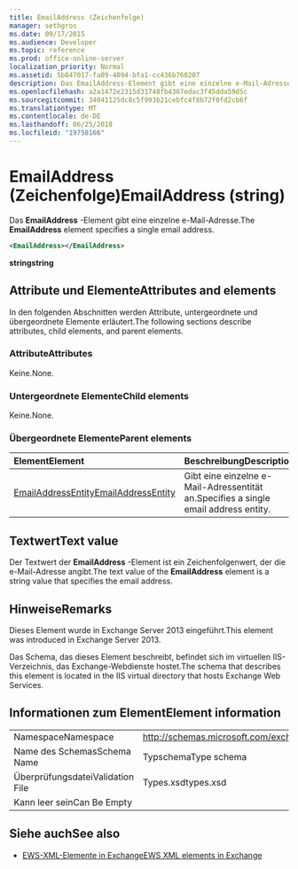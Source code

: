 ```yaml
---
title: EmailAddress (Zeichenfolge)
manager: sethgros
ms.date: 09/17/2015
ms.audience: Developer
ms.topic: reference
ms.prod: office-online-server
localization_priority: Normal
ms.assetid: 5b847017-fa89-4094-bfa1-cc436b760207
description: Das EmailAddress-Element gibt eine einzelne e-Mail-Adresse.
ms.openlocfilehash: a2a1472e2315d31748fb4367edac3f45dda59d5c
ms.sourcegitcommit: 34041125dc8c5f993b21cebfc4f8b72f0fd2cb6f
ms.translationtype: MT
ms.contentlocale: de-DE
ms.lasthandoff: 06/25/2018
ms.locfileid: "19758166"
---
```

# <a name="emailaddress-string"></a><span data-ttu-id="c3192-103">EmailAddress (Zeichenfolge)</span><span class="sxs-lookup"><span data-stu-id="c3192-103">EmailAddress (string)</span></span>

<span data-ttu-id="c3192-104">Das **EmailAddress** -Element gibt eine einzelne e-Mail-Adresse.</span><span class="sxs-lookup"><span data-stu-id="c3192-104">The **EmailAddress** element specifies a single email address.</span></span> 
  
```XML
<EmailAddress></EmailAddress>
```

 <span data-ttu-id="c3192-105">**string**</span><span class="sxs-lookup"><span data-stu-id="c3192-105">**string**</span></span>
## <a name="attributes-and-elements"></a><span data-ttu-id="c3192-106">Attribute und Elemente</span><span class="sxs-lookup"><span data-stu-id="c3192-106">Attributes and elements</span></span>

<span data-ttu-id="c3192-107">In den folgenden Abschnitten werden Attribute, untergeordnete und übergeordnete Elemente erläutert.</span><span class="sxs-lookup"><span data-stu-id="c3192-107">The following sections describe attributes, child elements, and parent elements.</span></span>
  
### <a name="attributes"></a><span data-ttu-id="c3192-108">Attribute</span><span class="sxs-lookup"><span data-stu-id="c3192-108">Attributes</span></span>

<span data-ttu-id="c3192-109">Keine.</span><span class="sxs-lookup"><span data-stu-id="c3192-109">None.</span></span>
  
### <a name="child-elements"></a><span data-ttu-id="c3192-110">Untergeordnete Elemente</span><span class="sxs-lookup"><span data-stu-id="c3192-110">Child elements</span></span>

<span data-ttu-id="c3192-111">Keine.</span><span class="sxs-lookup"><span data-stu-id="c3192-111">None.</span></span>
  
### <a name="parent-elements"></a><span data-ttu-id="c3192-112">Übergeordnete Elemente</span><span class="sxs-lookup"><span data-stu-id="c3192-112">Parent elements</span></span>

|<span data-ttu-id="c3192-113">**Element**</span><span class="sxs-lookup"><span data-stu-id="c3192-113">**Element**</span></span>|<span data-ttu-id="c3192-114">**Beschreibung**</span><span class="sxs-lookup"><span data-stu-id="c3192-114">**Description**</span></span>|
|:-----|:-----|
|[<span data-ttu-id="c3192-115">EmailAddressEntity</span><span class="sxs-lookup"><span data-stu-id="c3192-115">EmailAddressEntity</span></span>](emailaddressentity.md) <br/> |<span data-ttu-id="c3192-116">Gibt eine einzelne e-Mail-Adressentität an.</span><span class="sxs-lookup"><span data-stu-id="c3192-116">Specifies a single email address entity.</span></span>  <br/> |
   
## <a name="text-value"></a><span data-ttu-id="c3192-117">Textwert</span><span class="sxs-lookup"><span data-stu-id="c3192-117">Text value</span></span>

<span data-ttu-id="c3192-118">Der Textwert der **EmailAddress** -Element ist ein Zeichenfolgenwert, der die e-Mail-Adresse angibt.</span><span class="sxs-lookup"><span data-stu-id="c3192-118">The text value of the **EmailAddress** element is a string value that specifies the email address.</span></span> 
  
## <a name="remarks"></a><span data-ttu-id="c3192-119">Hinweise</span><span class="sxs-lookup"><span data-stu-id="c3192-119">Remarks</span></span>

<span data-ttu-id="c3192-120">Dieses Element wurde in Exchange Server 2013 eingeführt.</span><span class="sxs-lookup"><span data-stu-id="c3192-120">This element was introduced in Exchange Server 2013.</span></span>
  
<span data-ttu-id="c3192-121">Das Schema, das dieses Element beschreibt, befindet sich im virtuellen IIS-Verzeichnis, das Exchange-Webdienste hostet.</span><span class="sxs-lookup"><span data-stu-id="c3192-121">The schema that describes this element is located in the IIS virtual directory that hosts Exchange Web Services.</span></span>
  
## <a name="element-information"></a><span data-ttu-id="c3192-122">Informationen zum Element</span><span class="sxs-lookup"><span data-stu-id="c3192-122">Element information</span></span>

|||
|:-----|:-----|
|<span data-ttu-id="c3192-123">Namespace</span><span class="sxs-lookup"><span data-stu-id="c3192-123">Namespace</span></span>  <br/> |http://schemas.microsoft.com/exchange/services/2006/types  <br/> |
|<span data-ttu-id="c3192-124">Name des Schemas</span><span class="sxs-lookup"><span data-stu-id="c3192-124">Schema Name</span></span>  <br/> |<span data-ttu-id="c3192-125">Typschema</span><span class="sxs-lookup"><span data-stu-id="c3192-125">Type schema</span></span>  <br/> |
|<span data-ttu-id="c3192-126">Überprüfungsdatei</span><span class="sxs-lookup"><span data-stu-id="c3192-126">Validation File</span></span>  <br/> |<span data-ttu-id="c3192-127">Types.xsd</span><span class="sxs-lookup"><span data-stu-id="c3192-127">types.xsd</span></span>  <br/> |
|<span data-ttu-id="c3192-128">Kann leer sein</span><span class="sxs-lookup"><span data-stu-id="c3192-128">Can Be Empty</span></span>  <br/> ||
   
## <a name="see-also"></a><span data-ttu-id="c3192-129">Siehe auch</span><span class="sxs-lookup"><span data-stu-id="c3192-129">See also</span></span>

- [<span data-ttu-id="c3192-130">EWS-XML-Elemente in Exchange</span><span class="sxs-lookup"><span data-stu-id="c3192-130">EWS XML elements in Exchange</span></span>](ews-xml-elements-in-exchange.md)

